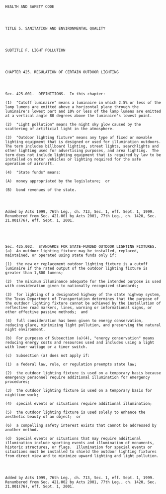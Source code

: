 ﻿
    
    
    	
    					
    
    
    HEALTH AND SAFETY CODE
    
      
    
    
    TITLE 5. SANITATION AND ENVIRONMENTAL QUALITY
    
      
    
    
    SUBTITLE F. LIGHT POLLUTION
    
      
    
    
    CHAPTER 425. REGULATION OF CERTAIN OUTDOOR LIGHTING
    
      
    
    
    Sec. 425.001.  DEFINITIONS.  In this chapter:
    
    (1)  "Cutoff luminaire" means a luminaire in which 2.5% or less of the lamp lumens are emitted above a horizontal plane through the luminaire's lowest part and 10% or less of the lamp lumens are emitted at a vertical angle 80 degrees above the luminaire's lowest point.
    
    (2)  "Light pollution" means the night sky glow caused by the scattering of artificial light in the atmosphere.
    
    (3)  "Outdoor lighting fixture" means any type of fixed or movable lighting equipment that is designed or used for illumination outdoors.  The term includes billboard lighting, street lights, searchlights and other lighting used for advertising purposes, and area lighting.  The term does not include lighting equipment that is required by law to be installed on motor vehicles or lighting required for the safe operation of aircraft.
    
    (4)  "State funds" means:
    
    (A)  money appropriated by the legislature;  or
    
    (B)  bond revenues of the state.
    
    
    
    
    Added by Acts 1999, 76th Leg., ch. 713, Sec. 1, eff. Sept. 1, 1999.  Renumbered from Sec. 421.001 by Acts 2001, 77th Leg., ch. 1420, Sec. 21.001(76), eff. Sept. 1, 2001.
    
    
    
    
    
    Sec. 425.002.  STANDARDS FOR STATE-FUNDED OUTDOOR LIGHTING FIXTURES.  (a)  An outdoor lighting fixture may be installed, replaced, maintained, or operated using state funds only if:
    
    (1)  the new or replacement outdoor lighting fixture is a cutoff luminaire if the rated output of the outdoor lighting fixture is greater than 1,800 lumens;
    
    (2)  the minimum illuminance adequate for the intended purpose is used with consideration given to nationally recognized standards;
    
    (3)  for lighting of a designated highway of the state highway system, the Texas Department of Transportation determines that the purpose of the outdoor lighting fixture cannot be achieved by the installation of reflective road markers, lines, warning or informational signs, or other effective passive methods;  and
    
    (4)  full consideration has been given to energy conservation, reducing glare, minimizing light pollution, and preserving the natural night environment.
    
    (b)  For purposes of Subsection (a)(4), "energy conservation" means reducing energy costs and resources used and includes using a light with lower wattage or a timer switch.
    
    (c)  Subsection (a) does not apply if:
    
    (1)  a federal law, rule, or regulation preempts state law;
    
    (2)  the outdoor lighting fixture is used on a temporary basis because emergency personnel require additional illumination for emergency procedures;
    
    (3)  the outdoor lighting fixture is used on a temporary basis for nighttime work;
    
    (4)  special events or situations require additional illumination;
    
    (5)  the outdoor lighting fixture is used solely to enhance the aesthetic beauty of an object;  or
    
    (6)  a compelling safety interest exists that cannot be addressed by another method.
    
    (d)  Special events or situations that may require additional illumination include sporting events and illumination of monuments, historic structures, or flags.  Illumination for special events or situations must be installed to shield the outdoor lighting fixtures from direct view and to minimize upward lighting and light pollution.
    
    
    
    
    Added by Acts 1999, 76th Leg., ch. 713, Sec. 1, eff. Sept. 1, 1999.  Renumbered from Sec. 421.002 by Acts 2001, 77th Leg., ch. 1420, Sec. 21.001(76), eff. Sept. 1, 2001.
    
    
    
    
    				
